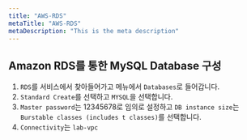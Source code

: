 ```yaml
---
title: "AWS-RDS"
metaTitle: "AWS-RDS"
metaDescription: "This is the meta description"
---
```


## Amazon RDS를 통한 MySQL Database 구성

1. `RDS`를 서비스에서 찾아들어가고 메뉴에서 `Databases`로 들어갑니다.
2. `Standard Create`를 선택하고 `MYSQL`을 선택합니다.
3. `Master password`는 12345678로 임의로 설정하고 `DB instance size`는 `Burstable classes (includes t classes)`를 선택합니다.
4. `Connectivity`는 `lab-vpc`

